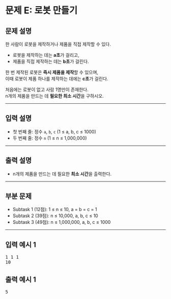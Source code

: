 # 문제 E: 로봇 만들기

## 문제 설명

한 사람이 로봇을 제작하거나 제품을 직접 제작할 수 있다.

- 로봇을 제작하는 데는 **a초**가 걸리고,  
- 제품을 직접 제작하는 데는 **b초**가 걸린다.

한 번 제작된 로봇은 **즉시 제품을 제작**할 수 있으며,  
이때 로봇이 제품 하나를 제작하는 데에는 **c초**가 걸린다.

처음에는 로봇이 없고 사람 1명만이 존재한다.  
n개의 제품을 만드는 데 **필요한 최소 시간**을 구하시오.

---

## 입력 설명

- 첫 번째 줄: 정수 `a`, `b`, `c` (1 ≤ a, b, c ≤ 1000)
- 두 번째 줄: 정수 `n` (1 ≤ n ≤ 1,000,000)

---

## 출력 설명

- n개의 제품을 만드는 데 필요한 **최소 시간**을 출력한다.

---

## 부분 문제

- Subtask 1 (12점): 1 ≤ n ≤ 10, a = b = c = 1
- Subtask 2 (39점): n ≤ 10,000, a, b, c ≤ 10
- Subtask 3 (49점): n ≤ 1,000,000, a, b, c ≤ 1000

---

## 입력 예시 1
<pre>
1 1 1
10
</pre>

## 출력 예시 1
<pre>
5
</pre>